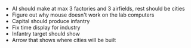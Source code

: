 - AI should make at max 3 factories and 3 airfields, rest should be cities
- Figure out why mouse doesn't work on the lab computers
- Capital should produce infantry
- Fix time display for industry
- Infantry target should show
- Arrow that shows where cities will be built
